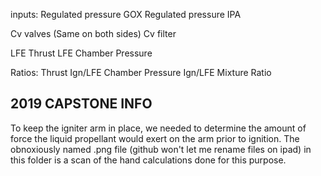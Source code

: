 inputs:
Regulated pressure GOX
Regulated pressure IPA

Cv valves (Same on both sides)
Cv filter

LFE Thrust
LFE Chamber Pressure

Ratios:
Thrust Ign/LFE
Chamber Pressure Ign/LFE
Mixture Ratio


## 2019 CAPSTONE INFO
To keep the igniter arm in place, we needed to determine the amount of force the liquid propellant would exert on the arm prior to ignition.  The obnoxiously named .png file (github won't let me rename files on ipad) in this folder is a scan of the hand calculations done for this purpose.
